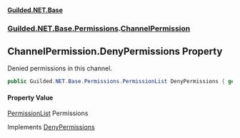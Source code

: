 
#### [Guilded.NET.Base](index 'index')
### [Guilded.NET.Base.Permissions](index#Guilded_NET_Base_Permissions 'Guilded.NET.Base.Permissions').[ChannelPermission](ChannelPermission 'Guilded.NET.Base.Permissions.ChannelPermission')
## ChannelPermission.DenyPermissions Property
Denied permissions in this channel.  
```csharp
public Guilded.NET.Base.Permissions.PermissionList DenyPermissions { get; set; }
```

#### Property Value
[PermissionList](PermissionList 'Guilded.NET.Base.Permissions.PermissionList')
Permissions

Implements [DenyPermissions](IPermission_DenyPermissions 'Guilded.NET.Base.Permissions.IPermission.DenyPermissions')  
